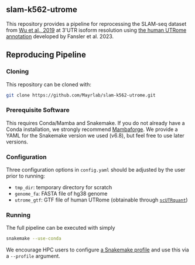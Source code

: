 ## slam-k562-utrome
This repository provides a pipeline for reprocessing the SLAM-seq dataset from [Wu et al., 2019](https://doi.org/10.7554/eLife.45396) at 3'UTR isoform resolution using [the human UTRome annotation](/Mayrlab/hcl-utrome) developed by Fansler et al. 2023.

## Reproducing Pipeline
### Cloning
This repository can be cloned with:

```bash
git clone https://github.com/Mayrlab/slam-k562-utrome.git
```

### Prerequisite Software
This requires Conda/Mamba and Snakemake. If you do not already have a Conda installation, we strongly recommend [Mambaforge](https://github.com/conda-forge/miniforge#mambaforge). We provide a YAML for the Snakemake version we used (v6.8), but feel free to use later versions.

### Configuration
Three configuration options in `config.yaml` should be adjusted by the user prior to running:

  - `tmp_dir`: temporary directory for scratch
  - `genome_fa`: FASTA file of hg38 genome
  - `utrome_gtf`: GTF file of human UTRome (obtainable through [`scUTRquant`](https://github.com/Mayrlab/scUTRquant/tree/e793dcbce24adad832bca42901b11cd9bd66ebe9/extdata/targets/utrome_hg38_v1))

### Running
The full pipeline can be executed with simply

```bash
snakemake --use-conda
```

We encourage HPC users to configure [a Snakemake profile](https://github.com/Snakemake-Profiles) and use this via a `--profile` argument.
